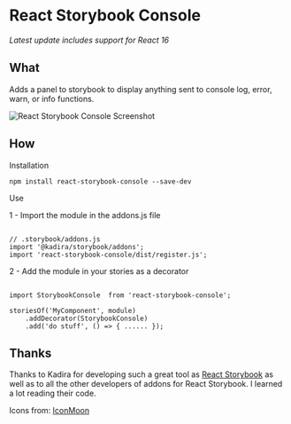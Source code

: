 React Storybook Console
===================

*Latest update includes support for React 16*

What
-------------
Adds a panel to storybook to display anything sent to console log, error, warn, or info functions.

![React Storybook Console Screenshot](https://rafaelrozon.github.io/react-storybook-console/docs/react_storybook_console_example.png "React Storybook Console Example")


How
-------------

Installation

 ```
npm install react-storybook-console --save-dev
 ```

Use

1 - Import the module in the addons.js file

```

// .storybook/addons.js
import '@kadira/storybook/addons';
import 'react-storybook-console/dist/register.js';

```

2  - Add the module in your stories as a decorator

```

import StorybookConsole  from 'react-storybook-console';

storiesOf('MyComponent', module)
    .addDecorator(StorybookConsole)
    .add('do stuff', () => { ...... });

```


Thanks
-------------
Thanks to Kadira for developing such a great tool as [React Storybook]  as well as to all the other developers of addons for React Storybook. I learned a lot reading their code.

Icons from: [IconMoon]


[React Storybook]: https://getstorybook.io/
[IconMoon]:https://icomoon.io
